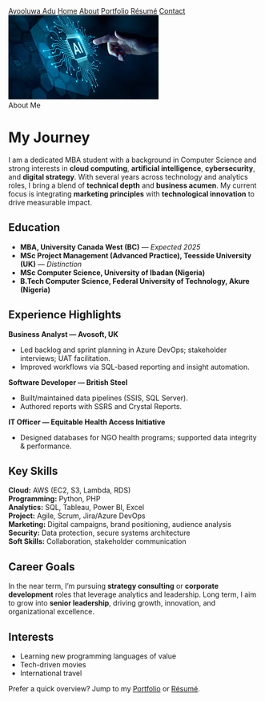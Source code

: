 <link rel="stylesheet" href="styles.css">
<nav>
  <div class="nav-inner">
    <a class="brand" href="index.md">Ayooluwa Adu</a>
    <a href="index.md">Home</a>
    <a href="about.md">About</a>
    <a href="portfolio.md">Portfolio</a>
    <a href="resume.md">Résumé</a>
    <a href="contact.md">Contact</a>
  </div>
</nav>


<div class="page">
  <div class="hero">
    <img src="assets/hero3.jpg" alt="Abstract cloud computing background">
    <div class="overlay">
      <div class="title">About Me</div>
    </div>
  </div>

  # My Journey
  I am a dedicated MBA student with a background in Computer Science and strong interests in **cloud computing**, **artificial intelligence**, **cybersecurity**, and **digital strategy**. With several years across technology and analytics roles, I bring a blend of **technical depth** and **business acumen**. My current focus is integrating **marketing principles** with **technological innovation** to drive measurable impact.

  ## Education
  - **MBA, University Canada West (BC)** — *Expected 2025*
  - **MSc Project Management (Advanced Practice), Teesside University (UK)** — *Distinction*
  - **MSc Computer Science, University of Ibadan (Nigeria)**
  - **B.Tech Computer Science, Federal University of Technology, Akure (Nigeria)**

  ## Experience Highlights
  **Business Analyst — Avosoft, UK**  
  - Led backlog and sprint planning in Azure DevOps; stakeholder interviews; UAT facilitation.  
  - Improved workflows via SQL-based reporting and insight automation.

  **Software Developer — British Steel**  
  - Built/maintained data pipelines (SSIS, SQL Server).  
  - Authored reports with SSRS and Crystal Reports.

  **IT Officer — Equitable Health Access Initiative**  
  - Designed databases for NGO health programs; supported data integrity & performance.  

  ## Key Skills
  **Cloud:** AWS (EC2, S3, Lambda, RDS)  
  **Programming:** Python, PHP  
  **Analytics:** SQL, Tableau, Power BI, Excel  
  **Project:** Agile, Scrum, Jira/Azure DevOps  
  **Marketing:** Digital campaigns, brand positioning, audience analysis  
  **Security:** Data protection, secure systems architecture  
  **Soft Skills:** Collaboration, stakeholder communication

  ## Career Goals
  In the near term, I’m pursuing **strategy consulting** or **corporate development** roles that leverage analytics and leadership. Long term, I aim to grow into **senior leadership**, driving growth, innovation, and organizational excellence.

  ## Interests
  - Learning new programming languages of value  
  - Tech-driven movies  
  - International travel  

  <footer>
    Prefer a quick overview? Jump to my <a href="portfolio.md">Portfolio</a> or <a href="resume.md">Résumé</a>.
  </footer>
</div>
